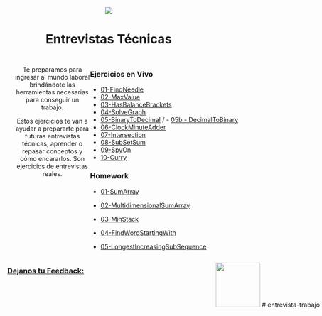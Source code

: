 <p align='center'>
        <img src='https://static.wixstatic.com/media/85087f_0d84cbeaeb824fca8f7ff18d7c9eaafd~mv2.png/v1/fill/w_160,h_30,al_c,q_85,usm_0.66_1.00_0.01/Logo_completo_Color_1PNG.webp' </img>
</p>

<h1 align='center'>Entrevistas Técnicas</h1>

<div align='center' style="display:grid ;justify-content: space-evenly; grid-template-columns: 200px 800px ; padding:10px">
    <div style="margin-left:30px">
        <p>Te preparamos para ingresar al mundo laboral brindándote las herramientas necesarias para conseguir un trabajo.</p>
        <p>Estos ejercicios te van a ayudar a prepararte para futuras entrevistas técnicas, aprender o repasar conceptos y cómo encararlos. Son ejercicios de entrevistas reales.</p>
    </div>
    <div align='left' style= "border-right: 1px solid currentColor;">
        <h3>Ejercicios en Vivo</h3>

- [01-FindNeedle](/Ejercicios/01-FindNeedle/)
- [02-MaxValue](/Ejercicios/03-MaxValue/)
- [03-HasBalanceBrackets](/Ejercicios/06-HasBalancedBrackets/)
- [04-SolveGraph](/Ejercicios/07-SolveGraph/)
- [05-BinaryToDecimal](Ejercicios/09-BinaryToDecimal/) / - [05b - DecimalToBinary](Ejercicios/10-DecimalToBynary/)
- [06-ClockMinuteAdder](/Ejercicios/11-ClockMinuteAdder/)
- [07-Intersection](/Ejercicios/12-Intersection/)
- [08-SubSetSum](/Ejercicios/13-SubSetSum/)
- [09-SpyOn](Ejercicios/15-SpyOn/)
- [10-Curry](Ejercicios/16-Curry/)

### Homework

- [01-SumArray](/Ejercicios/02-SumArray/)
- [02-MultidimensionalSumArray](/Ejercicios/04-MultidimensionalSumArray)
- [03-MinStack](Ejercicios/05-MinStack/)
- [04-FindWordStartingWith](/Ejercicios/08-FindWordStartingWith/)
- [05-LongestIncreasingSubSequence](Ejercicios/14-LongestIncreasingSubSequence/)

    </div>

### [Dejanos tu Feedback:](https://airtable.com/shr99TOaHwiVDO8gk)

[<img src="https://static.thenounproject.com/png/204643-200.png" width="100"/>](https://airtable.com/shr99TOaHwiVDO8gk)
#   e n t r e v i s t a - t r a b a j o  
 